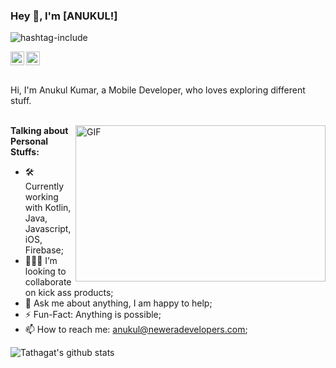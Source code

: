 ### Hey 👋, I'm [ANUKUL!]

<p align="left"> <img src="https://komarev.com/ghpvc/?username=hashtag-incIude&label=Views&color=blue&style=plastic" alt="hashtag-incIude" /> </p>


<a href="https://www.linkedin.com/in/anukul-kumar-b6b3a7174/">
  <img align="left" alt="Anukul's LinkdeIN"  width="22" src="https://cdn.jsdelivr.net/npm/simple-icons@v3/icons/linkedin.svg" />
</a>
<a href="https://auth.geeksforgeeks.org/user/anukulsingh1/profile" target="blank"><img align="center" src="https://cdn.jsdelivr.net/npm/simple-icons@3.0.1/icons/geeksforgeeks.svg" alt="anukulsingh1 "  width="22" /></a>

<br />
<br />

Hi, I'm Anukul Kumar, a Mobile Developer, who loves exploring different stuff.
<br/>
<br/>

  <img align="right" height="250" width="400" alt="GIF" src="https://miro.medium.com/max/1360/1*IRGHmiGsa16stedQvIaZfw.gif" />

**Talking about Personal Stuffs:**

- 🛠 Currently working with Kotlin, Java, Javascript, iOS, Firebase; 
- 👨🏻‍💻 I’m looking to collaborate on kick ass products;
- 💬 Ask me about anything, I am happy to help;
- ⚡️ Fun-Fact: Anything is possible;
- 📫 How to reach me: anukul@neweradevelopers.com;

![Tathagat's github stats](https://github-readme-stats.vercel.app/api?username=hashtag-incIude&show_icons=true&hide_border=true)
